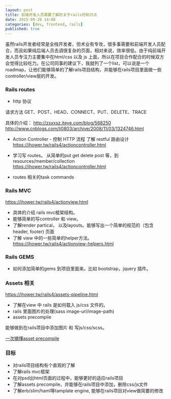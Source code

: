 ```yaml
---
layout: post
title: 前端开发人员需要了解的关于rails的知识点
date: 2015-09-20 14:08
categories: [dev, frontend, rails]
published: true
---
```


虽然rails开发者经常是全栈开发者，但术业有专攻，很多事需要和前端开发人员配合，而且如果纯后端人员去调很复杂的页面，相对来说，效率很低。由于纯前端开发人员专注力主要集中在html/css 以及 js 上面，所以在项目合作配合的时候双方会觉得比较吃力。在公司同事的建议下，我就列了一个list，可以说是一个roadmap，让他们能够简单的了解rails项目结构，并能够在rails项目里面做一些controller/view层的开发。

### Rails routes

- http 协议

 请求方法 GET、POST、HEAD、CONNECT、PUT、DELETE、TRACE

 具体的介绍：
 http://zsxxsz.iteye.com/blog/568250
 http://www.cnblogs.com/li0803/archive/2008/11/03/1324746.html

- Action Controller - 控制 HTTP 流程
  了解 restful 路由设计
 https://ihower.tw/rails4/actioncontroller.html


- 学习写 routes。
  从简单的put get delete post 等，到resources/member/collection
  https://ihower.tw/rails4/actioncontroller.html

- routes 相关的task commands

### Rails MVC

https://ihower.tw/rails4/actionview.html

- 具体的介绍 rails mvc框架结构。
- 能够简单的写controller 和 view。
- 了解render partical， 以及layouts。能够写出一个简单的规范的（包含 header, footer) 页面
- 了解 view 中的一些简单的helper方法。 https://ihower.tw/rails4/actionview-helpers.html

### Rails GEMS

- 如何添加简单的gems 到项目里面来。比如 bootstrap，jquery 插件。

### Assets 相关

https://ihower.tw/rails4/assets-pipeline.html

- 了解在view 中 rails 是如何载入 js/css 文件的。
- rails 里面图片的处理(sass image-url/image-path)
- assets precompile

能够做到在rails项目中添加图片 和 写js/css/scss。

[一次搞懂asset precompile](http://gogojimmy.net/2012/07/03/understand-assets-pipline/)

### 目标

- 对rails项目结构有个直观的了解
- 了解rails mvc框架
- 在对psd出html页面的过程中，能够更好的适应rails项目
- 了解assets precompile，并能够在rails项目中添加，删除css/js文件
- 了解erb/slim/haml等tamplate engine, 能够在rails项目对view做简要的修改
